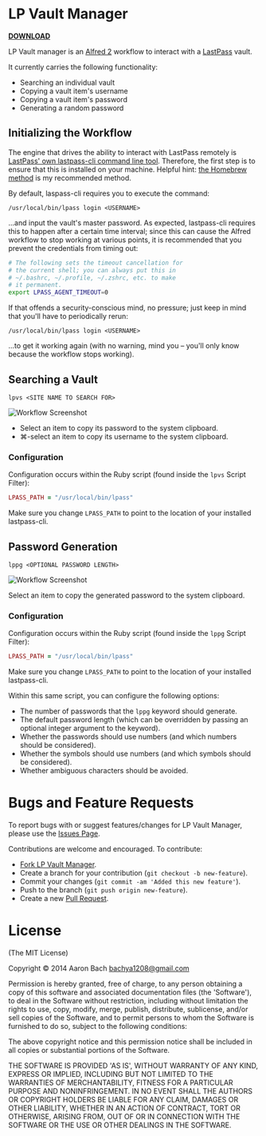 # LP Vault Manager

**[DOWNLOAD](http://www.bachyaproductions.com/wp-assets/uploads/2014/12/lp-vault-manager.alfredworkflow)**

LP Vault manager is an [Alfred 2](http://www.alfredapp.com/) workflow to interact with a [LastPass](http://www.lastpass.com) vault.

It currently carries the following functionality:

* Searching an individual vault
* Copying a vault item's username
* Copying a vault item's password
* Generating a random password

## Initializing the Workflow

The engine that drives the ability to interact with LastPass remotely is [LastPass' own lastpass-cli command line tool](https://github.com/LastPass/lastpass-cli). Therefore, the first step is to ensure that this is installed on your machine. Helpful hint: [the Homebrew method](https://github.com/LastPass/lastpass-cli#installing-on-os-x) is my recommended method.

By default, laspass-cli requires you to execute the command:

`/usr/local/bin/lpass login <USERNAME>`

...and input the vault's master password. As expected, lastpass-cli requires this to happen after a certain time interval; since this can cause the Alfred workflow to stop working at various points, it is recommended that you prevent the credentials from timing out:

```bash
# The following sets the timeout cancellation for
# the current shell; you can always put this in
# ~/.bashrc, ~/.profile, ~/.zshrc, etc. to make
# it permanent.
export LPASS_AGENT_TIMEOUT=0
```

If that offends a security-conscious mind, no pressure; just keep in mind that you'll have to periodically rerun:

`/usr/local/bin/lpass login <USERNAME>`

...to get it working again (with no warning, mind you – you'll only know because the workflow stops working).

## Searching a Vault

`lpvs <SITE NAME TO SEARCH FOR>`

![Workflow Screenshot](https://github.com/bachya/lp-vault-manager/blob/master/support/readme-images/lpvs-screenshot.png)

* Select an item to copy its password to the system clipboard.
* ⌘-select an item to copy its username to the system clipboard.

### Configuration

Configuration occurs within the Ruby script (found inside the `lpvs` Script Filter):

```ruby
LPASS_PATH = "/usr/local/bin/lpass"
```

Make sure you change `LPASS_PATH` to point to the location of your installed lastpass-cli.

## Password Generation

`lppg <OPTIONAL PASSWORD LENGTH>`

![Workflow Screenshot](https://github.com/bachya/lp-vault-manager/blob/master/support/readme-images/lppg-screenshot.png)

Select an item to copy the generated password to the system clipboard.

### Configuration

Configuration occurs within the Ruby script (found inside the `lppg` Script Filter):

```ruby
LPASS_PATH = "/usr/local/bin/lpass"
```

Make sure you change `LPASS_PATH` to point to the location of your installed lastpass-cli.

Within this same script, you can configure the following options:

* The number of passwords that the `lppg` keyword should generate.
* The default password length (which can be overridden by passing an optional integer argument to the keyword).
* Whether the passwords should use numbers (and which numbers should be considered).
* Whether the symbols should use numbers (and which symbols should be considered).
* Whether ambiguous characters should be avoided.

# Bugs and Feature Requests

To report bugs with or suggest features/changes for LP Vault Manager, please use
the [Issues Page](https://github.com/bachya/lp-vault-manager/issues).

Contributions are welcome and encouraged. To contribute:

* [Fork LP Vault Manager](http://github.com/bachya/lp-vault-manager/fork).
* Create a branch for your contribution (`git checkout -b new-feature`).
* Commit your changes (`git commit -am 'Added this new feature'`).
* Push to the branch (`git push origin new-feature`).
* Create a new [Pull Request](http://github.com/bachya/lp-vault-manager/compare/).

# License

(The MIT License)

Copyright © 2014 Aaron Bach <bachya1208@gmail.com>

Permission is hereby granted, free of charge, to any person obtaining a copy of
this software and associated documentation files (the 'Software'), to deal in the
Software without restriction, including without limitation the rights to use,
copy, modify, merge, publish, distribute, sublicense, and/or sell copies of the
Software, and to permit persons to whom the Software is furnished to do so,
subject to the following conditions:

The above copyright notice and this permission notice shall be included in all
copies or substantial portions of the Software.

THE SOFTWARE IS PROVIDED 'AS IS', WITHOUT WARRANTY OF ANY KIND, EXPRESS OR
IMPLIED, INCLUDING BUT NOT LIMITED TO THE WARRANTIES OF MERCHANTABILITY, FITNESS
FOR A PARTICULAR PURPOSE AND NONINFRINGEMENT. IN NO EVENT SHALL THE AUTHORS OR
COPYRIGHT HOLDERS BE LIABLE FOR ANY CLAIM, DAMAGES OR OTHER LIABILITY, WHETHER
IN AN ACTION OF CONTRACT, TORT OR OTHERWISE, ARISING FROM, OUT OF OR IN CONNECTION
WITH THE SOFTWARE OR THE USE OR OTHER DEALINGS IN THE SOFTWARE.


